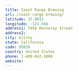 ```yaml
---
title: Coast Range Brewing
url: /coast-range-brewing/
latitude: 37.0013
longitude: -121.566
address1: 7050 Monterey Street
address2: 
city: Gilroy
state: California
code: 95020
country: United States
phone: 1-408-842-1000
website: 
---
```


